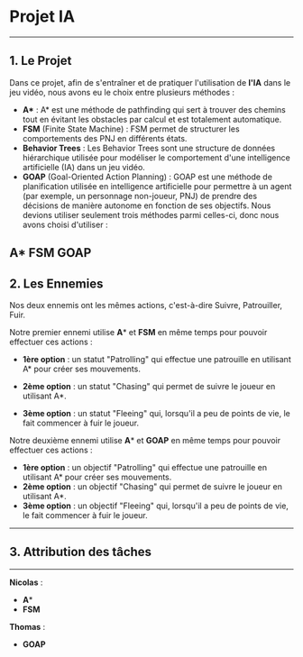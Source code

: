 # Projet IA
---

## 1. Le Projet

Dans ce projet, afin de s'entraîner et de pratiquer l'utilisation de **l'IA** dans le jeu vidéo, nous avons eu le choix entre plusieurs méthodes :

- **A\*** : A\* est une méthode de pathfinding qui sert à trouver des chemins tout en évitant les obstacles par calcul et est totalement automatique.
- **FSM** (Finite State Machine) : FSM permet de structurer les comportements des PNJ en différents états.
- **Behavior Trees** : Les Behavior Trees sont une structure de données hiérarchique utilisée pour modéliser le comportement d'une intelligence artificielle (IA) dans un jeu vidéo.
- **GOAP** (Goal-Oriented Action Planning) : GOAP est une méthode de planification utilisée en intelligence artificielle pour permettre à un agent (par exemple, un personnage non-joueur, PNJ) de prendre des décisions de manière autonome en fonction de ses objectifs.
Nous devions utiliser seulement trois méthodes parmi celles-ci, donc nous avons choisi d'utiliser :

**A\***
**FSM**
**GOAP**
---

## 2. Les Ennemies

Nos deux ennemis ont les mêmes actions, c'est-à-dire Suivre, Patrouiller, Fuir.

Notre premier ennemi utilise **A*** et **FSM** en même temps pour pouvoir effectuer ces actions :

- **1ère option** : un statut "Patrolling" qui effectue une patrouille en utilisant A* pour créer ses mouvements.

- **2ème option** : un statut "Chasing" qui permet de suivre le joueur en utilisant A*.

- **3ème option** : un statut "Fleeing" qui, lorsqu'il a peu de points de vie, le fait commencer à fuir le joueur.

Notre deuxième ennemi utilise **A*** et **GOAP** en même temps pour pouvoir effectuer ces actions :

- **1ère option** : un objectif "Patrolling" qui effectue une patrouille en utilisant A* pour créer ses mouvements.
- **2ème option** : un objectif "Chasing" qui permet de suivre le joueur en utilisant A*.
- **3ème option** : un objectif "Fleeing" qui, lorsqu'il a peu de points de vie, le fait commencer à fuir le joueur.

---
## 3. Attribution des tâches
---

**Nicolas** : 
- **A***
- **FSM**

**Thomas** :
- **GOAP**

